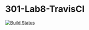 # 301-Lab8-TravisCI
[![Build Status](https://travis-ci.com/DJMaest/301TravisDemo.svg?branch=main)](https://travis-ci.com/DJMaest/301TravisDemo)
